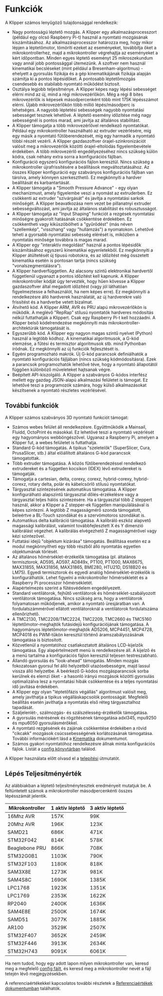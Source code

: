# Funkciók

A Klipper számos lenyűgöző tulajdonsággal rendelkezik:

* Nagy pontosságú léptető mozgás. A Klipper egy alkalmazásprocesszort (például egy olcsó Raspberry Pi-t) használ a nyomtató mozgásának kiszámításához. Az alkalmazásprocesszor határozza meg, hogy mikor lépjen a léptetőmotor, tömöríti ezeket az eseményeket, továbbítja őket a mikrokontrollerhez, majd a mikrokontroller végrehajtja az eseményeket a kért időpontban. Minden egyes léptető eseményt 25 mikroszekundum vagy annál jobb pontossággal ütemezünk. A szoftver nem használ kinematikai becsléseket (mint például a Bresenham-algoritmus) - ehelyett a gyorsulás fizikája és a gép kinematikájának fizikája alapján számítja ki a pontos lépésidőket. A pontosabb léptetőmozgás csendesebb és stabilabb nyomtató működést biztosít.
* Osztálya legjobb teljesítménye. A Klipper képes nagy lépési sebességet elérni mind az új, mind a régi mikrovezérlőkön. Még a régi 8 bites mikrovezérlők is képesek másodpercenként több mint 175K lépésszámot elérni. Újabb mikrovezérlőkön több millió lépés/másodperc is lehetséges. A nagyobb léptetési sebességek nagyobb nyomtatási sebességet tesznek lehetővé. A léptető esemény időzítése még nagy sebességnél is pontos marad, ami javítja az általános stabilitást.
* A Klipper támogatja a több mikrovezérlővel rendelkező nyomtatókat. Például egy mikrokontroller használható az extruder vezérlésére, míg egy másik a nyomtató fűtőberendezését, míg egy harmadik a nyomtató többi részét vezérli. A Klipper gazdaszoftver órajel-szinkronizációt valósít meg a mikrovezérlők közötti órajel-eltolódás figyelembevétele érdekében. A több mikrovezérlő engedélyezéséhez nincs szükség külön kódra, csak néhány extra sorra a konfigurációs fájlban.
* Konfiguráció egyszerű konfigurációs fájlon keresztül. Nincs szükség a mikrokontroller újrafrissítésére a beállítások megváltoztatásához. Az összes Klipper konfiguráció egy szabványos konfigurációs fájlban van tárolva, amely könnyen szerkeszthető. Ez megkönnyíti a hardver beállítását és karbantartását.
* A Klipper támogatja a "Smooth Pressure Advance" - egy olyan mechanizmust, amely figyelembe veszi a nyomást az extruderben. Ez csökkenti az extruder "szivárgását" és javítja a nyomtatási sarkok minőségét. A Klipper beavatkozása nem vezet be pillanatnyi extruder sebességváltozást, ami javítja az általános stabilitást és robusztusságot.
* A Klipper támogatja az "Input Shaping" funkciót a rezgések nyomtatási minőségre gyakorolt hatásának csökkentése érdekében. Ez csökkentheti vagy kiküszöbölheti a "gyűrődést" (más néven "szellemkép", "visszhang" vagy "hullámzás") a nyomatokon. Lehetővé teheti a gyorsabb nyomtatási sebesség elérését is, miközben a nyomtatás minősége továbbra is magas marad.
* A Klipper egy "interaktív megoldást" használ a pontos lépésidők kiszámításához egyszerű kinematikai egyenletekből. Ez megkönnyíti a Klipper átültetését új típusú robotokra, és az időzítést még összetett kinematika esetén is pontosan tartja (nincs szükség "vonalszegmentálásra").
* A Klipper hardverfüggetlen. Az alacsony szintű elektronikai hardvertől függetlenül ugyanazt a pontos időzítést kell kapnunk. A Klipper mikrokontroller kódját úgy tervezték, hogy hűen kövesse a Klipper gazdaszoftver által megadott időzítést (vagy jól láthatóan figyelmeztesse a felhasználót, ha nem képes erre). Ez megkönnyíti a rendelkezésre álló hardverek használatát, az új hardverekre való frissítést és a hardverbe vetett bizalmat.
* Átvihető kód. A Klipper ARM, AVR és PRU alapú mikrovezérlőkön is működik. A meglévő "RepRap" stílusú nyomtatók hardveres módosítás nélkül futtathatják a Klippert. Csak egy Raspberry Pi-t kell hozzáadni. A Klipper belső kódelrendezése megkönnyíti más mikrokontroller-architektúrák támogatását is.
* Egyszerűbb kód. A Klipper egy nagyon magas szintű nyelvet (Python) használ a legtöbb kódhoz. A kinematikai algoritmusok, a G-kód elemzése, a fűtési és termisztor algoritmusok stb. mind Pythonban íródnak. Ez megkönnyíti az új funkciók fejlesztését is.
* Egyéni programozható makrók. Új G-kód parancsok definiálhatók a nyomtató konfigurációs fájljában (nincs szükség kódmódosításra). Ezek a parancsok programozhatók lehetővé téve, hogy a nyomtató állapotától függően különböző műveleteket hajtsanak végre.
* Beépített API-kiszolgáló. A Klipper a szabványos G-kódos interfész mellett egy gazdag JSON-alapú alkalmazási felületet is támogat. Ez lehetővé teszi a programozók számára, hogy külső alkalmazásokat készítsenek a nyomtató részletes vezérlésével.

## További funkciók

A Klipper számos szabványos 3D nyomtató funkciót támogat:

* Számos webes felület áll rendelkezésre. Együttműködik a Mainsail, Fluidd, OctoPrint és másokkal. Ez lehetővé teszi a nyomtató vezérlését egy hagyományos webböngészővel. Ugyanaz a Raspberry Pi, amelyen a Klipper fut, a webes felületet is futtathatja.
* Standard G-kód támogatás. A tipikus "szeletelők" (SuperSlicer, Cura, PrusaSlicer, stb.) által előállított általános G-kód parancsok támogatottak.
* Több extruder támogatása. A közös fűtőberendezéssel rendelkező extrudereket és a független kocsikon (IDEX) lévő extrudereket is támogatják.
* Támogatja a cartesian, delta, corexy, corexz, hybrid-corexy, hybrid-corexz, rotary delta, polár és kábelcsörlő stílusú nyomtatókat.
* Tárgyasztal szintezésének automatikus támogatása. A Klipper konfigurálható alapszintű tárgyasztal dőlés-érzékelésre vagy a tárgyasztal teljes hálós szintezésére. Ha a tárgyasztal több Z steppert használ, akkor a Klipper a Z stepper-ek független manipulálásával is képes szintezni. A legtöbb Z magasságmérő szonda támogatott, beleértve a BL-Touch szondákat és a szervómotoros szondákat is.
* Automatikus delta kalibráció támogatása. A kalibráló eszköz alapvető magassági kalibrálást, valamint továbbfejlesztett X és Y dimenzió kalibrálást végezhet. A kalibrálás elvégezhető Z magasságmérővel vagy kézi szintezővel.
* Futtatási idejű "objektum kizárása" támogatás. Beállítása esetén ez a modul megkönnyítheti egy több részből álló nyomtatás egyetlen objektumának törlését.
* Az általános hőmérséklet-érzékelők támogatása (pl. általános termisztorok, AD595, AD597, AD849x, PT100, PT1000, MAX6675, MAX31855, MAX31856, MAX31865, BME280, HTU21D, DS18B20 és LM75). Egyedi termisztorok és egyedi analóg hőmérséklet-érzékelők is konfigurálhatók. Lehet figyelni a mikrokontroller hőmérsékletét és a Raspberry Pi processzor hőmérsékletét.
* Alapértelmezés szerint a fűtésvédelem engedélyezett.
* Standard ventilátorok, fejhűtő ventilátorok és hőmérséklet-szabályozott ventilátorok támogatása. Nincs szükség arra, hogy a ventilátorok folyamatosan működjenek, amikor a nyomtató üresjáratban van. A fordulatszámmérővel ellátott ventilátoroknál a ventilátorok fordulatszáma ellenőrizhető.
* A TMC2130, TMC2208/TMC2224, TMC2209, TMC2660 és TMC5160 léptetőmotor-meghajtók futásidejű konfigurációjának támogatása. A hagyományos léptetőmotor-meghajtók AD5206, MCP4451, MCP4728, MCP4018 és PWM-tűkön keresztül történő áramszabályozásának támogatása is biztosított.
* Közvetlenül a nyomtatóhoz csatlakoztatott általános LCD-kijelzők támogatása. Egy alapértelmezett menü is rendelkezésre áll. A kijelző és a menü tartalma a konfigurációs fájlon keresztül teljesen testreszabható.
* Állandó gyorsulás és "look-ahead" támogatás. Minden mozgás fokozatosan gyorsul fel álló helyzetből utazósebességre, majd lassul vissza álló helyzetbe. A beérkező G-kódos mozgásparancsok sorba kerülnek és elemzi őket - a hasonló irányú mozgások közötti gyorsulás optimalizálva lesz a nyomtatási hibák csökkentése és a teljes nyomtatási idő javítása érdekében.
* A Klipper egy olyan "léptetőfázis végállás" algoritmust valósít meg, amely javíthatja a tipikus végálláskapcsolók pontosságát. Megfelelő beállítás esetén javíthatja a nyomtatás első réteg tárgyasztalhoz tapadását.
* Száljelenlét-, szálmozgás- és szálszélesség-érzékelők támogatása.
* A gyorsulás mérésének és rögzítésének támogatása adxl345, mpu9250 és mpu6050 gyorsulásmérőkkel.
* A nyomtató rezgésének és zajának csökkentése érdekében a rövid "cikcakk" mozgások csúcssebességének korlátozásának támogatása. További információkért lásd a [Kinematika](Kinematics.md) dokumentumot.
* Számos gyakori nyomtatóhoz rendelkezésre állnak minta konfigurációs fájlok. Listát a [config könyvtárban](../config/) találod.

A Klipper használata előtt olvasd el a [telepítési](Installation.md) útmutatót.

## Lépés Teljesítményérték

Az alábbiakban a léptető teljesítménytesztek eredményeit mutatjuk be. A feltüntetett számok a mikrokontroller másodpercenkénti összes lépésszámát jelentik.

| Mikrokontroller | 1 aktív léptető | 3 aktív léptető |
| --- | --- | --- |
| 16Mhz AVR | 157K | 99K |
| 20Mhz AVR | 196K | 123K |
| SAMD21 | 686K | 471K |
| STM32F042 | 814K | 578K |
| Beaglebone PRU | 866K | 708K |
| STM32G0B1 | 1103K | 790K |
| STM32F103 | 1180K | 818K |
| SAM3X8E | 1273K | 981K |
| SAM4S8C | 1690K | 1385K |
| LPC1768 | 1923K | 1351K |
| LPC1769 | 2353K | 1622K |
| RP2040 | 2400K | 1636K |
| SAM4E8E | 2500K | 1674K |
| SAMD51 | 3077K | 1885K |
| AR100 | 3529K | 2507K |
| STM32F407 | 3652K | 2459K |
| STM32F446 | 3913K | 2634K |
| STM32H743 | 9091K | 6061K |

Ha nem tudod, hogy egy adott lapon milyen mikrokontroller van, keresd meg a megfelelő [config fájlt](../config/), és keresd meg a mikrokontroller nevét a fájl tetején lévő megjegyzésekben.

A referenciaértékekkel kapcsolatos további részletek a [Referenciaértékek dokumentumban](Benchmarks.md) találhatók.
